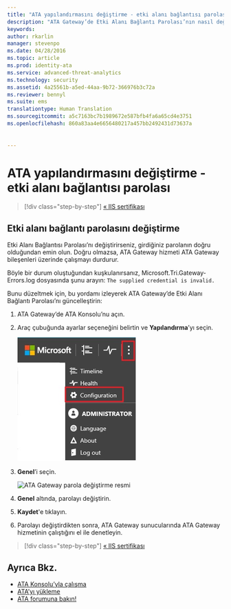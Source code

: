 ```yaml
---
title: "ATA yapılandırmasını değiştirme - etki alanı bağlantısı parolası | Microsoft ATA"
description: "ATA Gateway’de Etki Alanı Bağlantı Parolası’nın nasıl değiştirileceği açıklanır."
keywords: 
author: rkarlin
manager: stevenpo
ms.date: 04/28/2016
ms.topic: article
ms.prod: identity-ata
ms.service: advanced-threat-analytics
ms.technology: security
ms.assetid: 4a25561b-a5ed-44aa-9b72-366976b3c72a
ms.reviewer: bennyl
ms.suite: ems
translationtype: Human Translation
ms.sourcegitcommit: a5c7163bc7b1989672e587bfb4fa6a65cd4e3751
ms.openlocfilehash: 860a83aa4e6656480217a457bb2492431d73637a


---
```


# ATA yapılandırmasını değiştirme - etki alanı bağlantısı parolası

>[!div class="step-by-step"]
[« IIS sertifikası](modifying-ata-config-iiscert.md)


## Etki alanı bağlantı parolasını değiştirme
Etki Alanı Bağlantısı Parolası’nı değiştirirseniz, girdiğiniz parolanın doğru olduğundan emin olun. Doğru olmazsa, ATA Gateway hizmeti ATA Gateway bileşenleri üzerinde çalışmayı durdurur.

Böyle bir durum oluştuğundan kuşkulanırsanız, Microsoft.Tri.Gateway-Errors.log dosyasında şunu arayın:
`The supplied credential is invalid.`

Bunu düzeltmek için, bu yordamı izleyerek ATA Gateway’de Etki Alanı Bağlantı Parolası’nı güncelleştirin:

1.  ATA Gateway’de ATA Konsolu’nu açın.

2.  Araç çubuğunda ayarlar seçeneğini belirtin ve **Yapılandırma**’yı seçin.

    ![ATA yapılandırma ayarları simgesi](media/ATA-config-icon.JPG)

3.  **Genel**’i seçin.

    ![ATA Gateway parola değiştirme resmi](media/ATA-GW-change-DC-password.JPG)

4.  **Genel** altında, parolayı değiştirin.

5.  **Kaydet**'e tıklayın.

6.  Parolayı değiştirdikten sonra, ATA Gateway sunucularında ATA Gateway hizmetinin çalıştığını el ile denetleyin.

>[!div class="step-by-step"]
[« IIS sertifikası](modifying-ata-config-iiscert.md)

## Ayrıca Bkz.
- [ATA Konsolu’yla çalışma](working-with-ata-console.md)
- [ATA’yı yükleme](install-ata.md)
- [ATA forumuna bakın!](https://social.technet.microsoft.com/Forums/security/home?forum=mata)



<!--HONumber=Jul16_HO3-->


